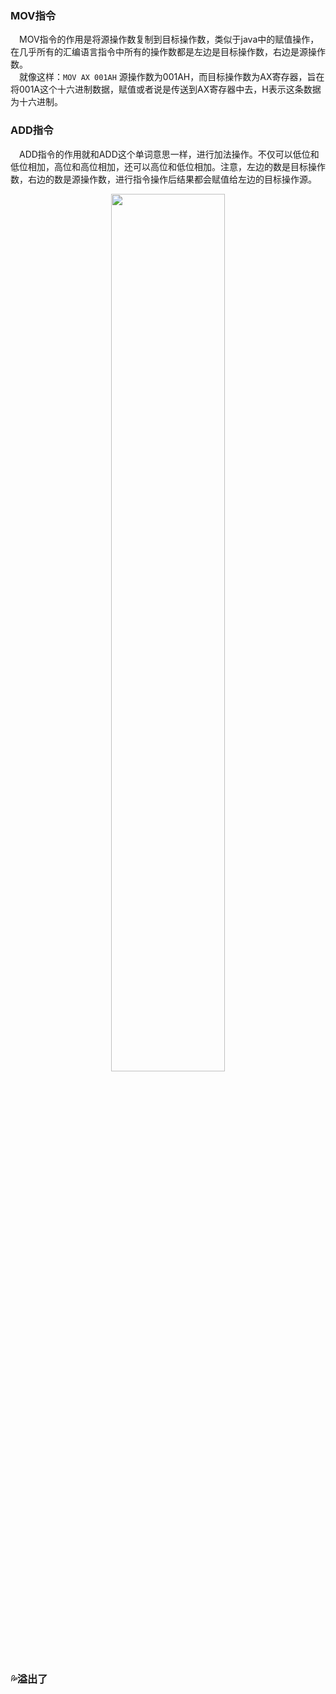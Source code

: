 ### MOV指令
&emsp;MOV指令的作用是将源操作数复制到目标操作数，类似于java中的赋值操作，在几乎所有的汇编语言指令中所有的操作数都是左边是目标操作数，右边是源操作数。   
&emsp;就像这样：``` MOV AX 001AH ``` 源操作数为001AH，而目标操作数为AX寄存器，旨在将001A这个十六进制数据，赋值或者说是传送到AX寄存器中去，H表示这条数据为十六进制。  

### ADD指令
&emsp;ADD指令的作用就和ADD这个单词意思一样，进行加法操作。不仅可以低位和低位相加，高位和高位相加，还可以高位和低位相加。注意，左边的数是目标操作数，右边的数是源操作数，进行指令操作后结果都会赋值给左边的目标操作源。
<div align="center">
  <img src = "https://github.com/V9n0m/Assembly-language-study-notes/assets/81289456/41415ed7-b073-4fef-bc69-2bea25d581d6" width = 60% />
</div>

### 💦溢出了



